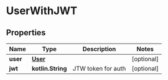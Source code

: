 
# UserWithJWT

## Properties
Name | Type | Description | Notes
------------ | ------------- | ------------- | -------------
**user** | [**User**](User.md) |  |  [optional]
**jwt** | **kotlin.String** | JTW token for auth |  [optional]



